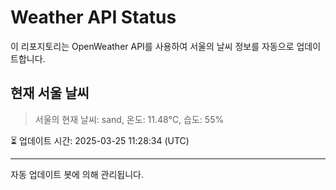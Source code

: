 
# Weather API Status

이 리포지토리는 OpenWeather API를 사용하여 서울의 날씨 정보를 자동으로 업데이트합니다.

## 현재 서울 날씨
> 서울의 현재 날씨: sand, 온도: 11.48°C, 습도: 55%

⏳ 업데이트 시간: 2025-03-25 11:28:34 (UTC)

---
자동 업데이트 봇에 의해 관리됩니다.
